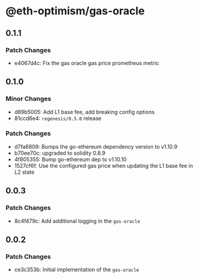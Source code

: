 # @eth-optimism/gas-oracle

## 0.1.1

### Patch Changes

- e4067d4c: Fix the gas oracle gas price prometheus metric

## 0.1.0

### Minor Changes

- d89b5005: Add L1 base fee, add breaking config options
- 81ccd6e4: `regenesis/0.5.0` release

### Patch Changes

- d7fa6809: Bumps the go-ethereum dependency version to v1.10.9
- b70ee70c: upgraded to solidity 0.8.9
- 4f805355: Bump go-ethereum dep to v1.10.10
- 1527cf6f: Use the configured gas price when updating the L1 base fee in L2 state

## 0.0.3

### Patch Changes

- 8c4f479c: Add additional logging in the `gas-oracle`

## 0.0.2

### Patch Changes

- ce3c353b: Initial implementation of the `gas-oracle`
